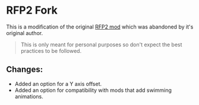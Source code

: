 # RFP2 Fork

This is a modification of the original [RFP2 mod](https://www.curseforge.com/minecraft/mc-mods/real-first-person-render) which was abandoned by it's original author.

> This is only meant for personal purposes so don't expect the best practices to be followed.

## Changes:

* Added an option for a Y axis offset.
* Added an option for compatibility with mods that add swimming animations.